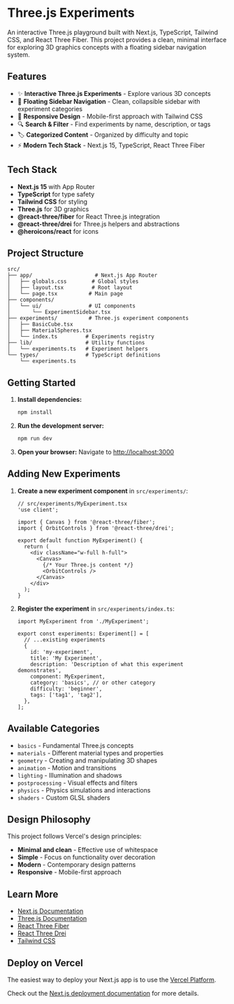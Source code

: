 # Three.js Experiments

An interactive Three.js playground built with Next.js, TypeScript, Tailwind CSS, and React Three Fiber. This project provides a clean, minimal interface for exploring 3D graphics concepts with a floating sidebar navigation system.

## Features

- ✨ **Interactive Three.js Experiments** - Explore various 3D concepts
- 🎨 **Floating Sidebar Navigation** - Clean, collapsible sidebar with experiment categories
- 📱 **Responsive Design** - Mobile-first approach with Tailwind CSS
- 🔍 **Search & Filter** - Find experiments by name, description, or tags
- 🏷️ **Categorized Content** - Organized by difficulty and topic
- ⚡ **Modern Tech Stack** - Next.js 15, TypeScript, React Three Fiber

## Tech Stack

- **Next.js 15** with App Router
- **TypeScript** for type safety
- **Tailwind CSS** for styling
- **Three.js** for 3D graphics
- **@react-three/fiber** for React Three.js integration
- **@react-three/drei** for Three.js helpers and abstractions
- **@heroicons/react** for icons

## Project Structure

```
src/
├── app/                    # Next.js App Router
│   ├── globals.css        # Global styles
│   ├── layout.tsx         # Root layout
│   └── page.tsx          # Main page
├── components/
│   └── ui/               # UI components
│       └── ExperimentSidebar.tsx
├── experiments/          # Three.js experiment components
│   ├── BasicCube.tsx
│   ├── MaterialSpheres.tsx
│   └── index.ts         # Experiments registry
├── lib/                 # Utility functions
│   └── experiments.ts   # Experiment helpers
└── types/               # TypeScript definitions
    └── experiments.ts
```

## Getting Started

1. **Install dependencies:**
   ```bash
   npm install
   ```

2. **Run the development server:**
   ```bash
   npm run dev
   ```

3. **Open your browser:**
   Navigate to [http://localhost:3000](http://localhost:3000)

## Adding New Experiments

1. **Create a new experiment component** in `src/experiments/`:
   ```tsx
   // src/experiments/MyExperiment.tsx
   'use client';
   
   import { Canvas } from '@react-three/fiber';
   import { OrbitControls } from '@react-three/drei';
   
   export default function MyExperiment() {
     return (
       <div className="w-full h-full">
         <Canvas>
           {/* Your Three.js content */}
           <OrbitControls />
         </Canvas>
       </div>
     );
   }
   ```

2. **Register the experiment** in `src/experiments/index.ts`:
   ```tsx
   import MyExperiment from './MyExperiment';
   
   export const experiments: Experiment[] = [
     // ...existing experiments
     {
       id: 'my-experiment',
       title: 'My Experiment',
       description: 'Description of what this experiment demonstrates',
       component: MyExperiment,
       category: 'basics', // or other category
       difficulty: 'beginner',
       tags: ['tag1', 'tag2'],
     },
   ];
   ```

## Available Categories

- `basics` - Fundamental Three.js concepts
- `materials` - Different material types and properties
- `geometry` - Creating and manipulating 3D shapes
- `animation` - Motion and transitions
- `lighting` - Illumination and shadows
- `postprocessing` - Visual effects and filters
- `physics` - Physics simulations and interactions
- `shaders` - Custom GLSL shaders

## Design Philosophy

This project follows Vercel's design principles:

- **Minimal and clean** - Effective use of whitespace
- **Simple** - Focus on functionality over decoration
- **Modern** - Contemporary design patterns
- **Responsive** - Mobile-first approach

## Learn More

- [Next.js Documentation](https://nextjs.org/docs)
- [Three.js Documentation](https://threejs.org/docs/)
- [React Three Fiber](https://docs.pmnd.rs/react-three-fiber/getting-started/introduction)
- [React Three Drei](https://github.com/pmndrs/drei)
- [Tailwind CSS](https://tailwindcss.com/docs)

## Deploy on Vercel

The easiest way to deploy your Next.js app is to use the [Vercel Platform](https://vercel.com/new?utm_medium=default-template&filter=next.js&utm_source=create-next-app&utm_campaign=create-next-app-readme).

Check out the [Next.js deployment documentation](https://nextjs.org/docs/app/building-your-application/deploying) for more details.
